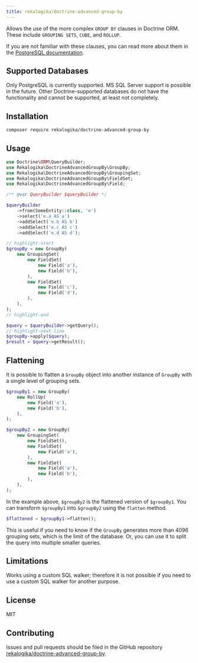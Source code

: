 ```yaml
---
title: rekalogika/doctrine-advanced-group-by
---
```


Allows the use of the more complex `GROUP BY` clauses in Doctrine ORM.
These include `GROUPING SETS`, `CUBE`, and `ROLLUP`.

If you are not familiar with these clauses, you can read more about them in the
[PostgreSQL documentation](https://www.postgresql.org/docs/current/queries-table-expressions.html#QUERIES-GROUPING-SETS).

## Supported Databases

Only PostgreSQL is currently supported. MS SQL Server support is possible in the
future. Other Doctrine-supported databases do not have the functionality and
cannot be supported, at least not completely.

## Installation

```bash
composer require rekalogika/doctrine-advanced-group-by
```

## Usage

```php
use Doctrine\ORM\QueryBuilder;
use Rekalogika\DoctrineAdvancedGroupBy\GroupBy;
use Rekalogika\DoctrineAdvancedGroupBy\GroupingSet;
use Rekalogika\DoctrineAdvancedGroupBy\FieldSet;
use Rekalogika\DoctrineAdvancedGroupBy\Field;

/** @var QueryBuilder $queryBuilder */

$queryBuilder
    ->from(SomeEntity::class, 'e')
    ->select('e.a AS a')
    ->addSelect('e.b AS b')
    ->addSelect('e.c AS c')
    ->addSelect('e.d AS d');

// highlight-start
$groupBy = new GroupBy(
    new GroupingSet(
        new FieldSet(
            new Field('a'),
            new Field('b'),
        ),
        new FieldSet(
            new Field('c'),
            new Field('d'),
        ),
    ),
);
// highlight-end

$query = $queryBuilder->getQuery();
// highlight-next-line
$groupBy->apply($query);
$result = $query->getResult();
```

## Flattening

It is possible to flatten a `GroupBy` object into another instance of `GroupBy`
with a single level of grouping sets.

```php
$groupBy1 = new GroupBy(
    new RollUp(
        new Field('a'),
        new Field('b'),
    ),
);

$groupBy2 = new GroupBy(
    new GroupingSet(
        new FieldSet(),
        new FieldSet(
            new Field('a'),
        ),
        new FieldSet(
            new Field('a'),
            new Field('b'),
        ),
    ),
);
```

In the example above, `$groupBy2` is the flattened version of `$groupBy1`.
You can transform `$groupBy1` into `$groupBy2` using the `flatten` method.

```php
$flattened = $groupBy1->flatten();
```

This is useful if you need to know if the `GroupBy` generates more than
4096 grouping sets, which is the limit of the database. Or, you can use it
to split the query into multiple smaller queries.

## Limitations

Works using a custom SQL walker; therefore it is not possible if you need to use
a custom SQL walker for another purpose.

## License

MIT

## Contributing

Issues and pull requests should be filed in the GitHub repository [rekalogika/doctrine-advanced-group-by](https://github.com/rekalogika/doctrine-advanced-group-by).